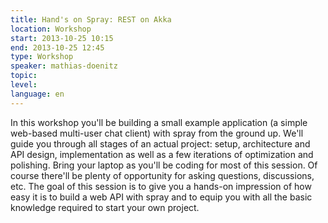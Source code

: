 ```yaml
---
title: Hand's on Spray: REST on Akka
location: Workshop
start: 2013-10-25 10:15
end: 2013-10-25 12:45
type: Workshop
speaker: mathias-doenitz
topic: 
level: 
language: en
---
```


In this workshop you'll be building a small example application (a simple web-based multi-user chat client) with spray from the ground up. We'll guide you through all stages of an actual project: setup, architecture and API design, implementation as well as a few iterations of optimization and polishing. Bring your laptop as you'll be coding for most of this session. Of course there'll be plenty of opportunity for asking questions, discussions, etc.
The goal of this session is to give you a hands-on impression of how easy it is to build a web API with spray and to equip you with all the basic knowledge required to start your own project.
